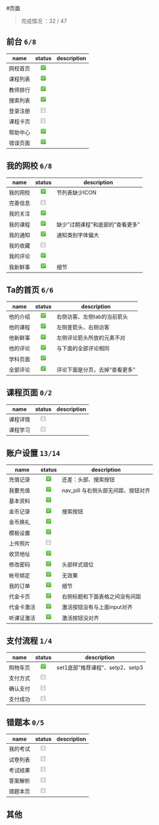 #页面

> 完成情况 ：32 / 47


## 前台 `6/8`

name  |                   status                  | description
------|:-----------------------------------------:|-----------
网校首页|  ![checked icon](../src/img/checked.png) |
课程列表| ![checked icon](../src/img/checked.png)  | 
教师排行| ![checked icon](../src/img/checked.png)  |
搜索列表| ![checked icon](../src/img/checked.png)  | 
登录注册| ![checked icon](../src/img/checkbox.png) |
课程卡页| ![checked icon](../src/img/checkbox.png) |
帮助中心| ![checked icon](../src/img/checked.png)  |
错误页面| ![checked icon](../src/img/checked.png)  |


## 我的网校 `6/8`

  name  |                   status                | description
--------|:---------------------------------------:|---------------
我的网校 | ![checked icon](../src/img/checked.png)  | 节列表缺少ICON
完善信息 | ![checked icon](../src/img/checkbox.png) |
我的关注 | ![checked icon](../src/img/checked.png)  |
我的课程 | ![checked icon](../src/img/checked.png)  | 缺少“过期课程”和底部的“查看更多”
我的通知 | ![checked icon](../src/img/checked.png)  | 通知类别字体偏大
我的收藏 | ![checked icon](../src/img/checkbox.png) |
我的评论 | ![checked icon](../src/img/checked.png)  |
我新鲜事 | ![checked icon](../src/img/checked.png)  | 细节



## Ta的首页 `6/6`

name  |                    status                 | description
------|:-----------------------------------------:|---------------
他的介绍| ![checked icon](../src/img/checked.png)  | 右侧访客、左侧tab的当前箭头
他的课程| ![checked icon](../src/img/checked.png)  | 左侧差箭头、右侧访客
他新鲜事| ![checked icon](../src/img/checked.png)  | 左侧评论箭头所放的元素不对
他的评论| ![checked icon](../src/img/checked.png)  | 与下面的全部评论相同
学科页面| ![checked icon](../src/img/checked.png)  |
全部评论| ![checked icon](../src/img/checked.png)  | 评论下面是分页，去掉“查看更多”


## 课程页面 `0/2`

name  |                    status                 | description
------|:-----------------------------------------:|---------------
课程详情| ![checked icon](../src/img/checkbox.png) |
课程学习| ![checked icon](../src/img/checkbox.png) |



## 账户设置 `13/14`

name  |                    status                 | description
------|:-----------------------------------------:|---------------
充值记录| ![checked icon](../src/img/checked.png)  | 还差：头部、搜索按钮
我要充值| ![checked icon](../src/img/checked.png)  | nav_pill 与右侧头部无间距、按钮对齐
基本资料| ![checked icon](../src/img/checked.png)  | 
金币记录| ![checked icon](../src/img/checked.png)  | 搜索按钮
金币换礼| ![checked icon](../src/img/checked.png)  |
模板设置| ![checked icon](../src/img/checked.png)  |
上传照片| ![checked icon](../src/img/checkbox.png) |
收货地址| ![checked icon](../src/img/checked.png)  |
修改密码| ![checked icon](../src/img/checked.png)  | 头部样式错位
帐号绑定| ![checked icon](../src/img/checked.png)  | 无效果
我的订单| ![checked icon](../src/img/checked.png)  | 细节
代金卡页| ![checked icon](../src/img/checked.png)  | 右侧标题和下面表格之间没有间距
代金卡激活| ![checked icon](../src/img/checked.png) | 激活按钮没有与上面input对齐
听课证激活| ![checked icon](../src/img/checked.png) | 激活按钮没对齐



## 支付流程 `1/4`

name  |                    status                 | description
------|:-----------------------------------------:|---------------
购物车页| ![checked icon](../src/img/checked.png)  | set1底部“推荐课程”、setp2、setp3
支付方式| ![checked icon](../src/img/checkbox.png) |
确认支付| ![checked icon](../src/img/checkbox.png) |
支付成功| ![checked icon](../src/img/checkbox.png) |



## 错题本 `0/5`

  name |                    status                | description
-------|:----------------------------------------:|---------------
我的考试| ![checked icon](../src/img/checkbox.png) |
试卷列表| ![checked icon](../src/img/checkbox.png) |
考试结果| ![checked icon](../src/img/checkbox.png) |
答案解析| ![checked icon](../src/img/checkbox.png) |
错题本页| ![checked icon](../src/img/checkbox.png) |



## 其他

	





